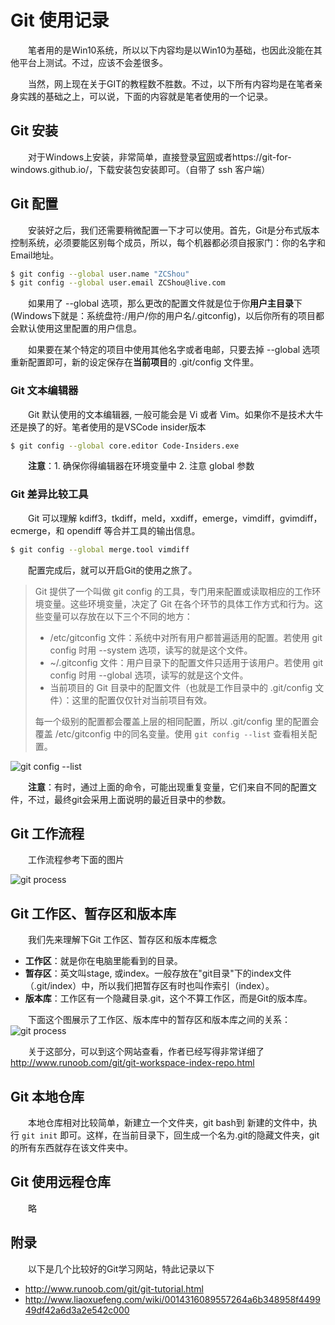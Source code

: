 # Git 使用记录

　　笔者用的是Win10系统，所以以下内容均是以Win10为基础，也因此没能在其他平台上测试。不过，应该不会差很多。

　　当然，网上现在关于GIT的教程数不胜数。不过，以下所有内容均是在笔者亲身实践的基础之上，可以说，下面的内容就是笔者使用的一个记录。

## Git 安装

　　对于Windows上安装，非常简单，直接登录[官网](https://git-scm.com/)或者https://git-for-windows.github.io/，下载安装包安装即可。（自带了 ssh 客户端）

## Git 配置

　　安装好之后，我们还需要稍微配置一下才可以使用。首先，Git是分布式版本控制系统，必须要能区别每个成员，所以，每个机器都必须自报家门：你的名字和Email地址。
``` bash
$ git config --global user.name "ZCShou"
$ git config --global user.email ZCShou@live.com
```
　　如果用了 --global 选项，那么更改的配置文件就是位于你**用户主目录**下(Windows下就是：系统盘符:/用户/你的用户名/.gitconfig)，以后你所有的项目都会默认使用这里配置的用户信息。  

　　如果要在某个特定的项目中使用其他名字或者电邮，只要去掉 --global 选项重新配置即可，新的设定保存在**当前项目**的 .git/config 文件里。

### Git 文本编辑器
　　Git 默认使用的文本编辑器, 一般可能会是 Vi 或者 Vim。如果你不是技术大牛还是换了的好。笔者使用的是VSCode insider版本
``` bash
$ git config --global core.editor Code-Insiders.exe
```
　　**注意**：1. 确保你得编辑器在环境变量中 2. 注意 global 参数			  
### Git 差异比较工具
　　Git 可以理解 kdiff3，tkdiff，meld，xxdiff，emerge，vimdiff，gvimdiff，ecmerge，和 opendiff 等合并工具的输出信息。
``` bash
$ git config --global merge.tool vimdiff
```
　　配置完成后，就可以开启Git的使用之旅了。

> Git 提供了一个叫做 git config 的工具，专门用来配置或读取相应的工作环境变量。这些环境变量，决定了 Git 在各个环节的具体工作方式和行为。这些变量可以存放在以下三个不同的地方：
> * /etc/gitconfig 文件：系统中对所有用户都普遍适用的配置。若使用 git config 时用 --system 选项，读写的就是这个文件。
> * ~/.gitconfig 文件：用户目录下的配置文件只适用于该用户。若使用 git config 时用 --global 选项，读写的就是这个文件。
> * 当前项目的 Git 目录中的配置文件（也就是工作目录中的 .git/config 文件）：这里的配置仅仅针对当前项目有效。
>
> 每一个级别的配置都会覆盖上层的相同配置，所以 .git/config 里的配置会覆盖 /etc/gitconfig 中的同名变量。使用 `git config --list` 查看相关配置。

![git config --list](https://github.com/ZCShou/Docs/blob/master/images/GitUsage/git-list.png)

　　**注意**：有时，通过上面的命令，可能出现重复变量，它们来自不同的配置文件，不过，最终git会采用上面说明的最近目录中的参数。	

## Git 工作流程

　　工作流程参考下面的图片

![git process](https://github.com/ZCShou/Docs/blob/master/images/GitUsage/git-process.png)

## Git 工作区、暂存区和版本库

　　我们先来理解下Git 工作区、暂存区和版本库概念
* **工作区**：就是你在电脑里能看到的目录。
* **暂存区**：英文叫stage, 或index。一般存放在"git目录"下的index文件（.git/index）中，所以我们把暂存区有时也叫作索引（index）。
* **版本库**：工作区有一个隐藏目录.git，这个不算工作区，而是Git的版本库。

　　下面这个图展示了工作区、版本库中的暂存区和版本库之间的关系：
![git process](https://github.com/ZCShou/Docs/blob/master/images/GitUsage/git-process.png)

　　关于这部分，可以到这个网站查看，作者已经写得非常详细了 http://www.runoob.com/git/git-workspace-index-repo.html

## Git 本地仓库

　　本地仓库相对比较简单，新建立一个文件夹，git bash到 新建的文件中，执行 `git init` 即可。这样，在当前目录下，回生成一个名为.git的隐藏文件夹，git的所有东西就存在该文件夹中。

## Git 使用远程仓库

　　略

## 附录
　　以下是几个比较好的Git学习网站，特此记录以下
* http://www.runoob.com/git/git-tutorial.html
* http://www.liaoxuefeng.com/wiki/0014316089557264a6b348958f449949df42a6d3a2e542c000


